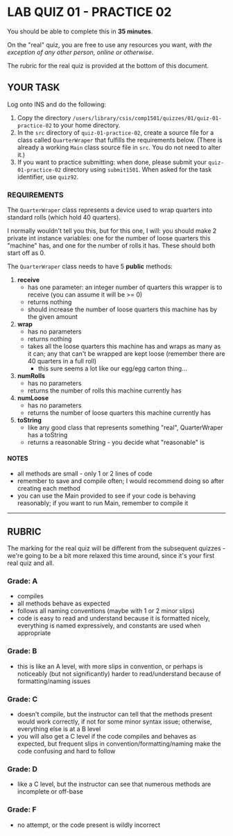 # LAB QUIZ 01 - PRACTICE 02

You should be able to complete this in **35 minutes**.

On the "real" quiz, you are free to use any resources you want, _with the exception of any other person, online or otherwise_.

The rubric for the real quiz is provided at the bottom of this document.

## YOUR TASK

Log onto INS and do the following:

1. Copy the directory `/users/library/csis/comp1501/quizzes/01/quiz-01-practice-02` to your home directory.
1. In the `src` directory of `quiz-01-practice-02`, create a source file for a class called `QuarterWraper` that fulfills the requirements below. (There is already a working `Main` class source file in `src`. You do not need to alter it.)
1. If you want to practice submitting: when done, please submit your `quiz-01-practice-02` directory using `submit1501`. When asked for the task identifier, use `quiz92`.

### REQUIREMENTS

The `QuarterWraper` class represents a device used to wrap quarters into standard rolls (which hold 40 quarters).

I normally wouldn't tell you this, but for this one, I will: you should make 2 private int instance variables: one for the number of loose quarters this "machine" has, and one for the number of rolls it has. These should both start off as 0.

The `QuarterWraper` class needs to have 5 **public** methods:

1. **receive**
   - has one parameter: an integer number of quarters this wrapper is to receive (you can assume it will be >= 0)
   - returns nothing
   - should increase the number of loose quarters this machine has by the given amount
1. **wrap**
   - has no parameters
   - returns nothing
   - takes all the loose quarters this machine has and wraps as many as it can; any that can't be wrapped are kept loose (remember there are 40 quarters in a full roll)
     - this sure seems a lot like our egg/egg carton thing...
1. **numRolls**
   - has no parameters
   - returns the number of rolls this machine currently has
1. **numLoose**
   - has no parameters
   - returns the number of loose quarters this machine currently has
1. **toString**
   - like any good class that represents something "real", QuarterWraper has a toString
   - returns a reasonable String - you decide what "reasonable" is

#### NOTES

- all methods are small - only 1 or 2 lines of code
- remember to save and compile often; I would recommend doing so after creating each method
- you can use the Main provided to see if your code is behaving reasonably; if you want to run Main, remember to compile it

---

## RUBRIC

The marking for the real quiz will be different from the subsequent quizzes - we're going to be a bit more relaxed this time around, since it's your first real quiz and all.

### Grade: A

- compiles
- all methods behave as expected
- follows all naming conventions (maybe with 1 or 2 minor slips)
- code is easy to read and understand because it is formatted nicely, everything is named expressively, and constants are used when appropriate

### Grade: B

- this is like an A level, with more slips in convention, or perhaps is noticeably (but not significantly) harder to read/understand because of formatting/naming issues

### Grade: C

- doesn't compile, but the instructor can tell that the methods present would work correctly, if not for some minor syntax issue; otherwise, everything else is at a B level
- you will also get a C level if the code compiles and behaves as expected, but frequent slips in convention/formatting/naming make the code confusing and hard to follow

### Grade: D

- like a C level, but the instructor can see that numerous methods are incomplete or off-base

### Grade: F

- no attempt, or the code present is wildly incorrect
